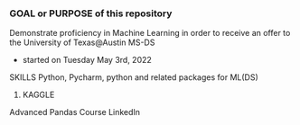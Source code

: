 ### GOAL or PURPOSE of this repository
Demonstrate proficiency in Machine Learning in order to receive an offer to the University of Texas@Austin MS-DS 
- started on Tuesday May 3rd, 2022 <br/>


SKILLS 
Python, Pycharm, python and related packages for ML(DS) 
1. KAGGLE 


Advanced Pandas Course LinkedIn

